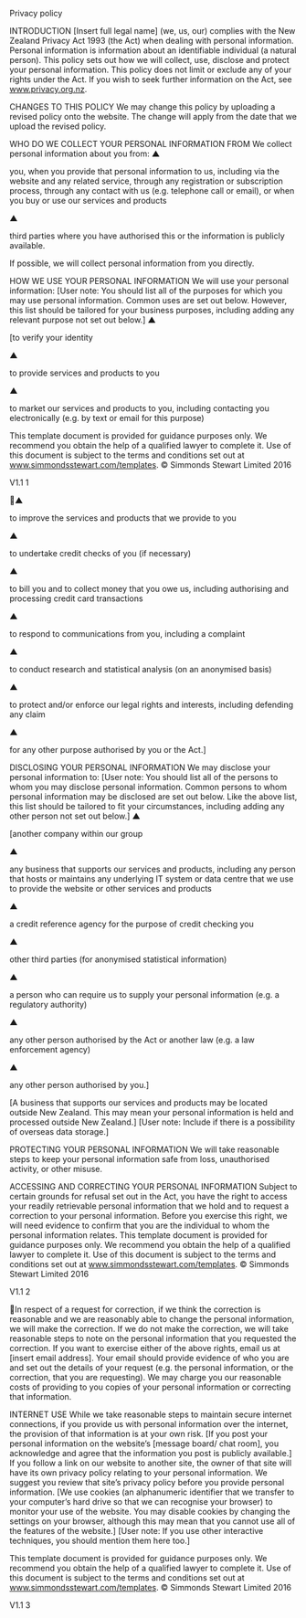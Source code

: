 Privacy policy


INTRODUCTION
[Insert full legal name] (we, us, our) complies with the New Zealand Privacy Act 1993 (the Act) when
dealing with personal information. Personal information is information about an identifiable individual
(a natural person).
This policy sets out how we will collect, use, disclose and protect your personal information.
This policy does not limit or exclude any of your rights under the Act. If you wish to seek further
information on the Act, see www.privacy.org.nz.

CHANGES TO THIS POLICY
We may change this policy by uploading a revised policy onto the website. The change will apply
from the date that we upload the revised policy.

WHO DO WE COLLECT YOUR PERSONAL INFORMATION FROM
We collect personal information about you from:
▲

you, when you provide that personal information to us, including via the website and any
related service, through any registration or subscription process, through any contact with us
(e.g. telephone call or email), or when you buy or use our services and products

▲

third parties where you have authorised this or the information is publicly available.

If possible, we will collect personal information from you directly.

HOW WE USE YOUR PERSONAL INFORMATION
We will use your personal information: [User note: You should list all of the purposes for which
you may use personal information. Common uses are set out below. However, this list should
be tailored for your business purposes, including adding any relevant purpose not set out
below.]
▲

[to verify your identity

▲

to provide services and products to you

▲

to market our services and products to you, including contacting you electronically (e.g. by text
or email for this purpose)

This template document is provided for guidance purposes only. We recommend you obtain the help of a qualified lawyer to complete it. Use of
this document is subject to the terms and conditions set out at www.simmondsstewart.com/templates.
© Simmonds Stewart Limited 2016

V1.1
1

▲

to improve the services and products that we provide to you

▲

to undertake credit checks of you (if necessary)

▲

to bill you and to collect money that you owe us, including authorising and processing credit
card transactions

▲

to respond to communications from you, including a complaint

▲

to conduct research and statistical analysis (on an anonymised basis)

▲

to protect and/or enforce our legal rights and interests, including defending any claim

▲

for any other purpose authorised by you or the Act.]

DISCLOSING YOUR PERSONAL INFORMATION
We may disclose your personal information to: [User note: You should list all of the persons to
whom you may disclose personal information. Common persons to whom personal
information may be disclosed are set out below. Like the above list, this list should be tailored
to fit your circumstances, including adding any other person not set out below.]
▲

[another company within our group

▲

any business that supports our services and products, including any person that hosts or
maintains any underlying IT system or data centre that we use to provide the website or other
services and products

▲

a credit reference agency for the purpose of credit checking you

▲

other third parties (for anonymised statistical information)

▲

a person who can require us to supply your personal information (e.g. a regulatory authority)

▲

any other person authorised by the Act or another law (e.g. a law enforcement agency)

▲

any other person authorised by you.]

[A business that supports our services and products may be located outside New Zealand. This may
mean your personal information is held and processed outside New Zealand.] [User note: Include if
there is a possibility of overseas data storage.]

PROTECTING YOUR PERSONAL INFORMATION
We will take reasonable steps to keep your personal information safe from loss, unauthorised activity,
or other misuse.

ACCESSING AND CORRECTING YOUR PERSONAL INFORMATION
Subject to certain grounds for refusal set out in the Act, you have the right to access your readily
retrievable personal information that we hold and to request a correction to your personal information.
Before you exercise this right, we will need evidence to confirm that you are the individual to whom
the personal information relates.
This template document is provided for guidance purposes only. We recommend you obtain the help of a qualified lawyer to complete it. Use of
this document is subject to the terms and conditions set out at www.simmondsstewart.com/templates.
© Simmonds Stewart Limited 2016

V1.1
2

In respect of a request for correction, if we think the correction is reasonable and we are reasonably
able to change the personal information, we will make the correction. If we do not make the
correction, we will take reasonable steps to note on the personal information that you requested the
correction.
If you want to exercise either of the above rights, email us at [insert email address]. Your email
should provide evidence of who you are and set out the details of your request (e.g. the personal
information, or the correction, that you are requesting).
We may charge you our reasonable costs of providing to you copies of your personal information or
correcting that information.

INTERNET USE
While we take reasonable steps to maintain secure internet connections, if you provide us with
personal information over the internet, the provision of that information is at your own risk.
[If you post your personal information on the website’s [message board/ chat room], you acknowledge
and agree that the information you post is publicly available.]
If you follow a link on our website to another site, the owner of that site will have its own privacy policy
relating to your personal information. We suggest you review that site’s privacy policy before you
provide personal information.
[We use cookies (an alphanumeric identifier that we transfer to your computer’s hard drive so that we
can recognise your browser) to monitor your use of the website. You may disable cookies by
changing the settings on your browser, although this may mean that you cannot use all of the features
of the website.] [User note: If you use other interactive techniques, you should mention them
here too.]

This template document is provided for guidance purposes only. We recommend you obtain the help of a qualified lawyer to complete it. Use of
this document is subject to the terms and conditions set out at www.simmondsstewart.com/templates.
© Simmonds Stewart Limited 2016

V1.1
3


